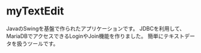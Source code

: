 # myTextEdit

JavaのSwingを基盤で作られたアプリケーションです。
JDBCを利用して、MariaDBでアクセスできるLoginやJoin機能を作りました。
簡単にテキストデータを扱うツールです。
